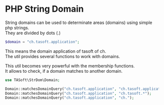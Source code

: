 # PHP String Domain
String domains can be used to determinate areas (domains) using simple php strings.  
They are divided by dots (.)

~~~~php
$domain = "ch.tasoft.application";
~~~~
This means the domain application of tasoft of ch.  
The util provides several functions to work with domains.

This util becomes very powerful with the membership functions.  
It allows to check, if a domain matches to another domain.

~~~~php
use TASoft\StrDom\Domain;

Domain::matchesDomainQuery("ch.tasoft.application", "ch.tasoft.application");   // true
Domain::matchesDomainQuery("ch.tasoft.application", "ch.tasoft.*");             // true
Domain::matchesDomainQuery("ch.tasoft.application", "ch.");                     // true
~~~~